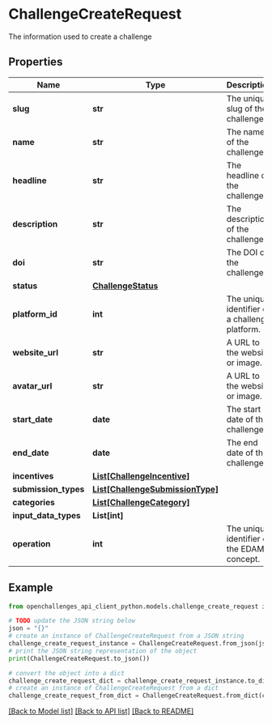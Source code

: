 # ChallengeCreateRequest

The information used to create a challenge

## Properties

Name | Type | Description | Notes
------------ | ------------- | ------------- | -------------
**slug** | **str** | The unique slug of the challenge. | 
**name** | **str** | The name of the challenge. | 
**headline** | **str** | The headline of the challenge. | [optional] 
**description** | **str** | The description of the challenge. | [optional] 
**doi** | **str** | The DOI of the challenge. | [optional] 
**status** | [**ChallengeStatus**](ChallengeStatus.md) |  | 
**platform_id** | **int** | The unique identifier of a challenge platform. | [optional] 
**website_url** | **str** | A URL to the website or image. | 
**avatar_url** | **str** | A URL to the website or image. | [optional] 
**start_date** | **date** | The start date of the challenge. | [optional] 
**end_date** | **date** | The end date of the challenge. | [optional] 
**incentives** | [**List[ChallengeIncentive]**](ChallengeIncentive.md) |  | [optional] 
**submission_types** | [**List[ChallengeSubmissionType]**](ChallengeSubmissionType.md) |  | [optional] 
**categories** | [**List[ChallengeCategory]**](ChallengeCategory.md) |  | [optional] 
**input_data_types** | **List[int]** |  | [optional] 
**operation** | **int** | The unique identifier of the EDAM concept. | [optional] 

## Example

```python
from openchallenges_api_client_python.models.challenge_create_request import ChallengeCreateRequest

# TODO update the JSON string below
json = "{}"
# create an instance of ChallengeCreateRequest from a JSON string
challenge_create_request_instance = ChallengeCreateRequest.from_json(json)
# print the JSON string representation of the object
print(ChallengeCreateRequest.to_json())

# convert the object into a dict
challenge_create_request_dict = challenge_create_request_instance.to_dict()
# create an instance of ChallengeCreateRequest from a dict
challenge_create_request_from_dict = ChallengeCreateRequest.from_dict(challenge_create_request_dict)
```
[[Back to Model list]](../README.md#documentation-for-models) [[Back to API list]](../README.md#documentation-for-api-endpoints) [[Back to README]](../README.md)


